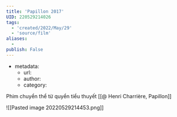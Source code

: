 ```yaml
---
title: 'Papillon 2017'
UID: 220529214026
tags:
  - 'created/2022/May/29'
  - 'source/film'
aliases:
  - 
publish: False
---
```

- metadata:
	- url:
	- author:
	- category:

Phim chuyển thể từ quyển tiểu thuyết [[@ Henri Charrière, Papillon]]

![[Pasted image 20220529214453.png]]